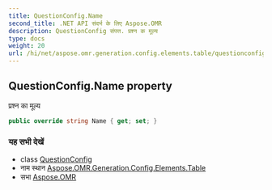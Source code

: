 ```yaml
---
title: QuestionConfig.Name
second_title: .NET API संदर्भ के लिए Aspose.OMR
description: QuestionConfig संपत्त. प्रश्न क मूल्य
type: docs
weight: 20
url: /hi/net/aspose.omr.generation.config.elements.table/questionconfig/name/
---
```

## QuestionConfig.Name property

प्रश्न का मूल्य

```csharp
public override string Name { get; set; }
```

### यह सभी देखें

* class [QuestionConfig](../)
* नाम स्थान [Aspose.OMR.Generation.Config.Elements.Table](../../questionconfig/)
* सभा [Aspose.OMR](../../../)


